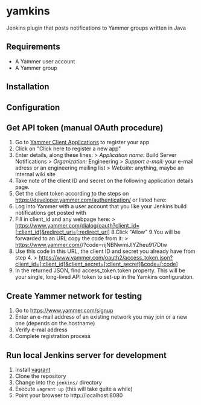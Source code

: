 yamkins
=======

Jenkins plugin that posts notifications to Yammer groups written in Java

Requirements
------------
* A Yammer user account
* A Yammer group

Installation
------------




Configuration
-------------




Get API token (manual OAuth procedure)
--------------------------------------

1. Go to [Yammer Client Applications](https://www.yammer.com/client_applications) to register your app
2. Click on "Click here to register a new app"
3. Enter details, along these lines:
		> *Application name:* Build Server Notifications
		> *Organization:* Engineering
		> *Support e-mail:* your e-mail adress or an engineering mailing list
		> *Website:* anything, maybe an internal wiki site
4. Take note of the client ID and secret on the following application details page.
5. Get the client token according to the steps on https://developer.yammer.com/authentication/ or listed here:
6. Log into Yammer with a user account that you like your Jenkins build notifications get posted with
7. Fill in client\_id and any webpage here:
		> https://www.yammer.com/dialog/oauth?client_id=[:client_id]&redirect_uri=[:redirect_uri]
8.Click "Allow"
9.You will be forwarded to an URL copy the code from it:
		> https://www.yammer.com/<URL>/?code=njNBNwmiJlYZheu917Dtw
10. Use this code in this URL, the client ID and secret you already have from step 4.
		> https://www.yammer.com/oauth2/access_token.json?client_id=[:client_id]&client_secret=[:client_secret]&code=[:code]
11. In the returned JSON, find access\_token.token property. This will be your single, long-lived API token to set-up in the Yamkins configuration.

Create Yammer network for testing
---------------------------------

1. Go to https://www.yammer.com/signup
2. Enter an e-mail address of an existing network you may join or a new one (depends on the hostname)
3. Verify e-mal address
4. Complete registration process

Run local Jenkins server for development
----------------------------------------

1. Install [vagrant](http://www.vagrantup.com)
1. Clone the repository
2. Change into the `jenkins/` directory
3. Execute `vagrant up` (this will take quite a while)
4. Point your browser to http://localhost:8080
